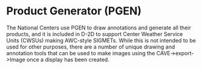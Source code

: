 # Product Generator (PGEN)

The National Centers use PGEN to draw annotations and generate all their products, and it is included in D-2D to support Center Weather Service Units (CWSUs) making AWC-style SIGMETs. While this is not intended to be used for other purposes, there are a number of unique drawing and annotation tools that can be used to make images using the CAVE->export->Image once a display has been created.




